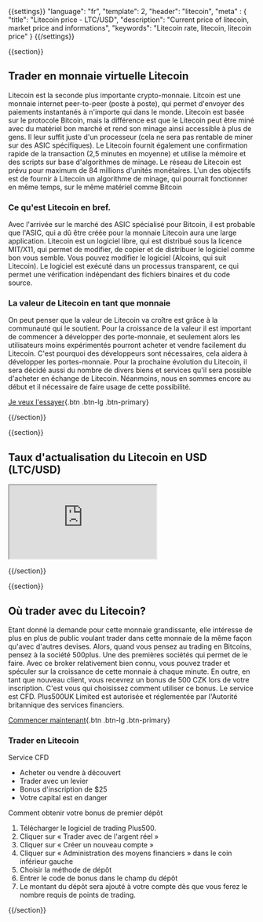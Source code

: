 {{settings}}
  "language": "fr",
  "template": 2,
  "header": "litecoin",
  "meta" : {
    "title": "Litecoin price - LTC/USD",
    "description": "Current price of litecoin, market price and informations",
    "keywords": "Litecoin rate, litecoin, litecoin price"
  }
{{/settings}}

{{section}}

## Trader en monnaie virtuelle Litecoin

Litecoin est la seconde plus importante crypto-monnaie. Litcoin est une monnaie internet peer-to-peer (poste à poste), qui permet d'envoyer des paiements instantanés à n'importe qui dans le monde. Litecoin est basée sur le protocole Bitcoin, mais la différence est que le Litecoin peut être miné avec du matériel bon marché et rend son minage ainsi accessible à plus de gens. Il leur suffit juste d'un processeur (cela ne sera pas rentable de miner sur des ASIC spécifiques). Le Litecoin fournit également une confirmation rapide de la transaction (2,5 minutes en moyenne) et utilise la mémoire et des scripts sur base d'algorithmes de minage. Le réseau de Litecoin est prévu pour maximum de 84 millions d'unités monétaires. L'un des objectifs est de fournir à Litecoin un algorithme de minage, qui pourrait fonctionner en même temps, sur le même matériel comme Bitcoin

### Ce qu'est Litecoin en bref.

Avec l'arrivée sur le marché des ASIC spécialisé pour Bitcoin, il est probable que l'ASIC, qui a dû être créée pour la monnaie Litecoin aura une large application. Litecoin est un logiciel libre, qui est distribué sous la licence MIT/X11, qui permet de modifier, de copier et de distribuer le logiciel comme bon vous semble. Vous pouvez modifier le logiciel (Alcoins, qui suit Litecoin). Le logiciel est exécuté dans un processus transparent, ce qui permet une vérification indépendant des fichiers binaires et du code source.

### La valeur de Litecoin en tant que monnaie

On peut penser que la valeur de Litecoin va croître est grâce à la communauté qui le soutient. Pour la croissance de la valeur il est important de commencer à développer des porte-monnaie, et seulement alors les utilisateurs moins expérimentés pourront acheter et vendre facilement du Litecoin. C'est pourquoi des développeurs sont nécessaires, cela aidera à développer les portes-monnaie. Pour la prochaine évolution du Litecoin, il sera décidé aussi du nombre de divers biens et services qu'il sera possible d'acheter en échange de Litecoin. Néanmoins, nous en sommes encore au début et il nécessaire de faire usage de cette possibilité.

[Je veux l'essayer](http://www.plus500.com/en/StartTrading.aspx?id=66349&pl=2){.btn .btn-lg .btn-primary}

{{/section}}

{{section}}

## Taux d'actualisation du Litecoin en USD (LTC/USD)

<div class="container kurz">
<a href="http://www.plus500.com/fr/StartTrading.aspx?id=66349&tags=Bitcoin&pl=2"></a>
<a href="http://www.plus500.com/fr/StartTrading.aspx?id=66349&tags=Bitcoin&pl=2"></a>
<iframe src="http://marketools.plus500.com/Widgets/InstrumentChartContainer?hl=fr&cty=FR&id=66349&tags=widg+chart+litecoin&pl=2&instSymb=LTCUSD"></iframe>
</div>

{{/section}}

{{section}}

## Où trader avec du Litecoin?

Etant donné la demande pour cette monnaie grandissante, elle intéresse de plus en plus de public voulant trader dans cette monnaie de la même façon qu'avec d'autres devises. Alors, quand vous pensez au trading en Bitcoins, pensez à la société 500plus. Une des premières sociétés qui permet de le faire. Avec ce broker relativement bien connu, vous pouvez trader et spéculer sur la croissance de cette monnaie à chaque minute. En outre, en tant que nouveau client, vous recevrez un bonus de 500 CZK lors de votre inscription. C'est vous qui choisissez comment utiliser ce bonus. Le service est CFD. Plus500UK Limited est autorisée et réglementée par l'Autorité britannique des services financiers.

[Commencer maintenant](http://www.plus500.com/cs/StartTrading.aspx?id=66349&pl=2){.btn .btn-lg .btn-primary}

### Trader en Litecoin
Service CFD

 * Acheter ou vendre à découvert
 * Trader avec un levier
 * Bonus d'inscription de $25
 * Votre capital est en danger

Comment obtenir votre bonus de premier dépôt

1. Télécharger le logiciel de trading Plus500.
2. Cliquer sur « Trader avec de l'argent réel »
3. Cliquer sur « Créer un nouveau compte »
4. Cliquer sur « Administration des moyens financiers » dans le coin inférieur gauche
5. Choisir la méthode de dépôt
6. Entrer le code de bonus dans le champ du dépôt
7. Le montant du dépôt sera ajouté à votre compte dès que vous ferez le nombre requis de points de trading.

{{/section}}